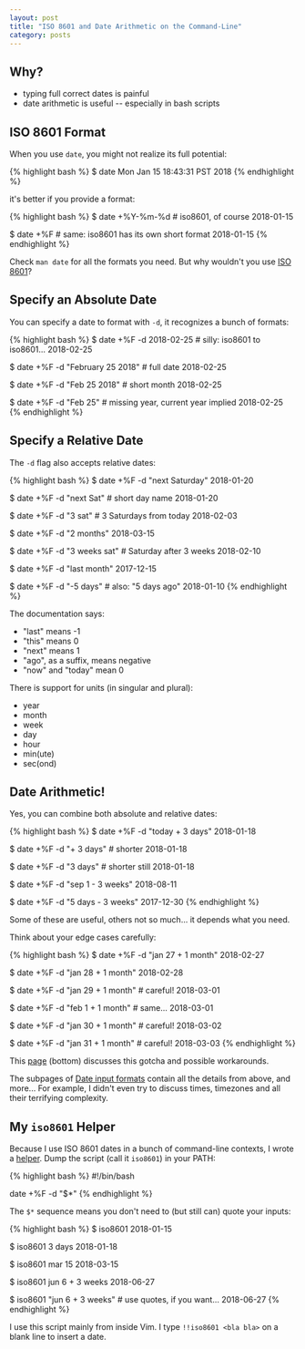 ```yaml
---
layout: post
title: "ISO 8601 and Date Arithmetic on the Command-Line"
category: posts
---
```


## Why?

- typing full correct dates is painful
- date arithmetic is useful -- especially in bash scripts

## ISO 8601 Format

When you use `date`, you might not realize its full potential:

{% highlight bash %}
$ date
Mon Jan 15 18:43:31 PST 2018
{% endhighlight %}

it's better if you provide a format:

{% highlight bash %}
$ date +%Y-%m-%d                  # iso8601, of course
2018-01-15

$ date +%F                        # same: iso8601 has its own short format
2018-01-15
{% endhighlight %}

Check `man date` for all the formats you need. But why wouldn't you use
[ISO 8601](https://en.wikipedia.org/wiki/ISO_8601)?


## Specify an Absolute Date

You can specify a date to format with `-d`, it recognizes a bunch of formats:

{% highlight bash %}
$ date +%F -d 2018-02-25          # silly: iso8601 to iso8601...
2018-02-25

$ date +%F -d "February 25 2018"  # full date
2018-02-25

$ date +%F -d "Feb 25 2018"       # short month
2018-02-25

$ date +%F -d "Feb 25"            # missing year, current year implied
2018-02-25
{% endhighlight %}


## Specify a Relative Date

The `-d` flag also accepts relative dates:

{% highlight bash %}
$ date +%F -d "next Saturday"
2018-01-20

$ date +%F -d "next Sat"          # short day name
2018-01-20

$ date +%F -d "3 sat"             # 3 Saturdays from today
2018-02-03

$ date +%F -d "2 months"
2018-03-15

$ date +%F -d "3 weeks sat"       # Saturday after 3 weeks
2018-02-10

$ date +%F -d "last month"
2017-12-15

$ date +%F -d "-5 days"           # also: "5 days ago"
2018-01-10
{% endhighlight %}

The documentation says:

- "last" means -1
- "this" means 0
- "next" means 1
- "ago", as a suffix, means negative
- "now" and "today" mean 0

There is support for units (in singular and plural):

- year
- month
- week
- day
- hour
- min(ute)
- sec(ond)


## Date Arithmetic!

Yes, you can combine both absolute and relative dates:

{% highlight bash %}
$ date +%F -d "today + 3 days"
2018-01-18

$ date +%F -d "+ 3 days"          # shorter
2018-01-18

$ date +%F -d "3 days"            # shorter still
2018-01-18

$ date +%F -d "sep 1 - 3 weeks"
2018-08-11

$ date +%F -d "5 days - 3 weeks"
2017-12-30
{% endhighlight %}

Some of these are useful, others not so much... it depends what you need.

Think about your edge cases carefully:

{% highlight bash %}
$ date +%F -d "jan 27 + 1 month"
2018-02-27

$ date +%F -d "jan 28 + 1 month"
2018-02-28

$ date +%F -d "jan 29 + 1 month"  # careful!
2018-03-01

$ date +%F -d "feb 1 + 1 month"   # same...
2018-03-01

$ date +%F -d "jan 30 + 1 month"  # careful!
2018-03-02

$ date +%F -d "jan 31 + 1 month"  # careful!
2018-03-03
{% endhighlight %}

This [page](https://www.gnu.org/software/coreutils/manual/html_node/Relative-items-in-date-strings.html#Relative-items-in-date-strings) (bottom) discusses
this gotcha and possible workarounds.

The subpages of [Date input formats](https://www.gnu.org/software/coreutils/manual/html_node/Date-input-formats.html)
contain all the details from above, and more... For example, I didn't even try to discuss times, timezones and all their
terrifying complexity.


## My `iso8601` Helper

Because I use ISO 8601 dates in a bunch of command-line contexts, I wrote a [helper](https://github.com/jpalardy/dotfiles/blob/master/bin/iso8601).
Dump the script (call it `iso8601`) in your PATH:

{% highlight bash %}
#!/bin/bash

date +%F -d "$*"
{% endhighlight %}

The `$*` sequence means you don't need to (but still can) quote your inputs:

{% highlight bash %}
$ iso8601
2018-01-15

$ iso8601 3 days
2018-01-18

$ iso8601 mar 15
2018-03-15

$ iso8601 jun 6 + 3 weeks
2018-06-27

$ iso8601 "jun 6 + 3 weeks"       # use quotes, if you want...
2018-06-27
{% endhighlight %}

I use this script mainly from inside Vim. I type `!!iso8601 <bla bla>` on a blank line to insert a date.

